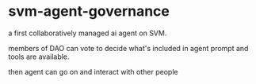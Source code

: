 # svm-agent-governance

a first collaboratively managed ai agent on SVM.

members of DAO can vote to decide what's included in agent prompt and tools are available.

then agent can go on and interact with other people